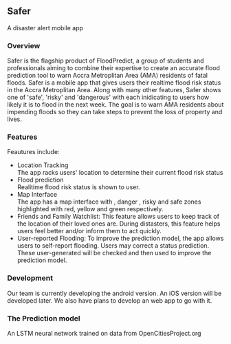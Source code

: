 ## Safer
A disaster alert mobile app

### Overview

Safer is the flagship product of FloodPredict, a group of students and professionals aiming to combine their expertise to
create an accurate flood prediction tool to warn Accra Metroplitan Area (AMA) residents of fatal floods. Safer is a mobile app that gives users their realtime flood risk
status in the Accra Metroplitan Area. Along with many other features, Safer shows one of 'safe', 'risky' and 'dangerous' with each inidicating to users
how likely it is to flood in the next week. The goal is to warn AMA residents about impending floods so they can take
steps to prevent the loss of property and lives.
 

### Features

Feautures include:<br/>
- Location Tracking <br/> The app racks users' location to determine their current flood risk status
- Flood prediction<br/> Realitime flood risk status is shown to user. 
- Map Interface <br/> The app has a map interface with , danger , risky and safe zones highlighted with red, yellow and green respectively. 
- Friends and Family Watchlist: This feature allows users to keep track of the location of their loved ones are. During distasters, this feature
helps users feel better and/or inform them to act quickly. 
- User-reported Flooding: To improve the prediction model, the app allows users to self-report flooding. Users may correct a status prediction. These
user-generated will be checked and then used to improve the prediction model.<br/>

### Development

Our team is currently developing the android version. An iOS version will be developed later. We also have plans to develop an web app to go with it.


### The Prediction model
An LSTM neural network trained on data from OpenCitiesProject.org

